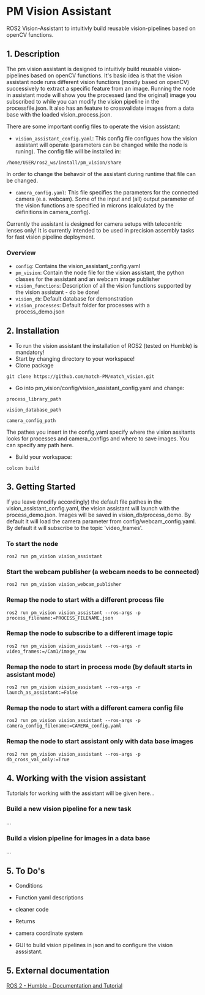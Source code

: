 # PM Vision Assistant
ROS2 Vision-Assistant to intuitivly build reusable vision-pipelines based on openCV functions.
## 1. Description
The pm vision assistant is designed to intuitivly build reusable vision-pipelines based on openCV functions. It's basic idea is that the vision assistant node runs different vision functions (mostly based on openCV) successively to extract a specific feature from an image. Running the node in assistant mode will show you the processed (and the original) image you subscribed to while you can modify the vision pipeline in the processfile.json. It also has an feature  to crossvalidate images from a data base with the loaded vision_process.json. 

There are some important config files to operate the vision assistant:
* `vision_assistant_config.yaml`: This config file configues how the vision assistant will operate (parameters can be changed while the node is runing). The config file will be installed in:
```
/home/USER/ros2_ws/install/pm_vision/share
```
In order to change the behavoir of the assistant during runtime that file can be changed.
* `camera_config.yaml`: This file specifies the parameters for the connected camera (e.a. webcam). Some of the input and (all) output parameter of the vision functions are specified in microns (calculated by the definitions in camera_config). 

Currently the assistant is designed for camera setups with telecentric lenses only! It is currently intended to be used in precision assembly tasks for fast vision pipeline deployment.

### Overview
* `config`: Contains the vision_assistant_config.yaml
* `pm_vision`: Contain the node file for the vision assistant, the python classes for the assistant and an webcam image publisher
* `vision_functions`: Description of all the vision functions supported by the vision assistant - do be done!
* `vision_db`: Default database for demonstration  
* `vision_processes`: Default folder for processes with a process_demo.json

## 2. Installation 
* To run the vision assistant the installation of ROS2 (tested on Humble) is mandatory!
* Start by changing directory to your workspace!
* Clone package
```
git clone https://github.com/match-PM/match_vision.git
```
* Go into pm_vision/config/vision_assistant_config.yaml and change:
```
process_library_path
```
```
vision_database_path
```
```
camera_config_path
```
The pathes you insert in the config.yaml specify where the vision assitants looks for processes and camera_configs and where to save images. You can specify any path here.
* Build your workspace:
```
colcon build 
```

## 3. Getting Started
If you leave (modify accordingly) the default file pathes in the vision_assistant_config.yaml, the vision assistant will launch with the process_demo.json. Images will be saved in vision_db/process_demo. By default it will load the camera parameter from config/webcam_config.yaml. By default it will subscribe to the topic 'video_frames'.

### To start the node
```
ros2 run pm_vision vision_assistant
```
### Start the webcam publisher (a webcam needs to be connected)
```
ros2 run pm_vision vision_webcam_publisher
```
### Remap the node to start with a different process file
```
ros2 run pm_vision vision_assistant --ros-args -p process_filename:=PROCESS_FILENAME.json

```
### Remap the node to subscribe to a different image topic
```
ros2 run pm_vision vision_assistant --ros-args -r video_frames:=/Cam1/image_raw

```
### Remap the node to start in process mode (by default starts in assistant mode)
```
ros2 run pm_vision vision_assistant --ros-args -r launch_as_assistant:=False

```
### Remap the node to start with a different camera config file
```
ros2 run pm_vision vision_assistant --ros-args -p camera_config_filename:=CAMERA_config.yaml

```
### Remap the node to start assistant only with data base images
```
ros2 run pm_vision vision_assistant --ros-args -p db_cross_val_only:=True

```
## 4. Working with the vision assistant
Tutorials for working with the assistant will be given here...
### Build a new vision pipeline for a new task
...
### Build a vision pipeline for images in a data base
...

## 5. To Do's
* Conditions
* Function yaml descriptions
* cleaner code
* Returns
* camera coordinate system

* GUI to build vision pipelines in json and to configure the vision asssistant.

## 5. External documentation
[ROS 2 - Humble - Documentation and Tutorial](https://docs.ros.org/en/humble/Installation/Ubuntu-Install-Debians.html)


